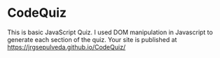 # CodeQuiz
This is basic JavaScript Quiz. I used DOM manipulation in Javascript to generate each section of the quiz. 
Your site is published at https://jrgsepulveda.github.io/CodeQuiz/
